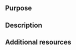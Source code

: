 ## Purpose

<!-- In this section write a short description for the motivation under the change.
Describe the missing feature, found bug or needed enhancement -->

## Description

<!-- In this section write a description of the task you have performed.

It is not necessary to add code justifications here, feel free to share the information you consider so that the rest of us can understand it. -->

## Additional resources

<!-- Add any other links and info here -->
